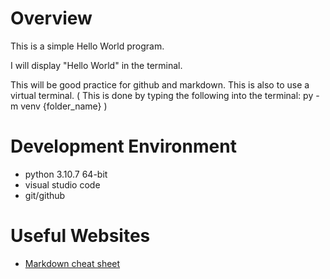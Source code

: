 # Overview

This is a simple Hello World program.


I will display "Hello World" in the terminal.

This will be good practice for github and markdown. This is also to use a virtual terminal. ( This is done by typing the following into the terminal: py -m venv {folder_name} )

<!-- {Provide a link to your YouTube demonstration.  It should be a one minute demo of the software running and a walkthrough of the code.}

[Software Demo Video](http://youtube.link.goes.here) -->

# Development Environment

* python 3.10.7 64-bit
* visual studio code
* git/github


# Useful Websites

* [Markdown cheat sheet](https://www.markdownguide.org/cheat-sheet/)